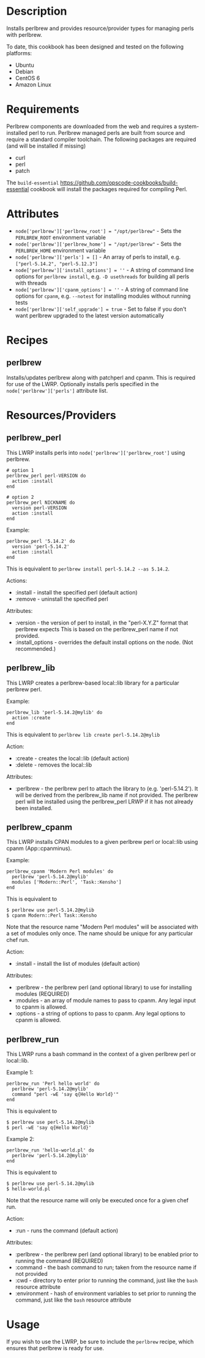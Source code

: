 Description
===========

Installs perlbrew and provides resource/provider types for managing
perls with perlbrew.

To date, this cookbook has been designed and tested on the following platforms:
* Ubuntu
* Debian
* CentOS 6
* Amazon Linux

Requirements
============

Perlbrew components are downloaded from the web and requires a system-installed
perl to run.  Perlbrew managed perls are built from source and require a
standard compiler toolchain. The following packages are required (and will be
installed if missing)

* curl
* perl
* patch

The ```build-essential``` <https://github.com/opscode-cookbooks/build-essential> cookbook will install the packages required for compiling Perl.

Attributes
==========

* `node['perlbrew']['perlbrew_root'] = "/opt/perlbrew"` - Sets the `PERLBREW_ROOT` environment variable
* `node['perlbrew']['perlbrew_home'] = "/opt/perlbrew"` - Sets the `PERLBREW_HOME` environment variable
* `node['perlbrew']['perls'] = []` - An array of perls to install, e.g. `["perl-5.14.2", "perl-5.12.3"]`
* `node['perlbrew']['install_options'] = ''` - A string of command line options for `perlbrew install`, e.g. `-D usethreads` for building all perls with threads
* `node['perlbrew']['cpanm_options'] = ''` - A string of command line options for `cpanm`, e.g. `--notest` for installing modules without running tests
* `node['perlbrew']['self_upgrade'] = true` - Set to false if you don't want perlbrew upgraded to the latest version automatically

Recipes
=======

perlbrew
----------

Installs/updates perlbrew along with patchperl and cpanm.  This is required for
use of the LWRP.  Optionally installs perls specified in the
`node['perlbrew']['perls']` attribute list.

Resources/Providers
===================

perlbrew_perl
-------------

This LWRP installs perls into `node['perlbrew']['perlbrew_root']` using
perlbrew.

    # option 1
    perlbrew_perl perl-VERSION do
      action :install
    end

    # option 2
    perlbrew_perl NICKNAME do
      version perl-VERSION
      action :install
    end

Example:

    perlbrew_perl '5.14.2' do
      version 'perl-5.14.2'
      action :install
    end

This is equivalent to `perlbrew install perl-5.14.2 --as 5.14.2`.

Actions:

* :install - install the specified perl (default action)
* :remove - uninstall the specified perl

Attributes:

* :version - the version of perl to install, in the "perl-X.Y.Z" format that perlbrew expects
This is based on the perlbrew_perl name if not provided.
* :install_options - overrides the default install options on the node. (Not recommended.)

perlbrew_lib
------------

This LWRP creates a perlbrew-based local::lib library for a particular perlbrew
perl.

Example:

    perlbrew_lib 'perl-5.14.2@mylib' do
      action :create
    end

This is equivalent to `perlbrew lib create perl-5.14.2@mylib`

Action:

* :create - creates the local::lib (default action)
* :delete - removes the local::lib

Attributes:

* :perlbrew - the perlbrew perl to attach the library to (e.g. 'perl-5.14.2').
It will be derived from the perlbrew_lib name if not provided.  The
perlbrew perl will be installed using the perlbrew_perl LRWP if it has not already
been installed.

perlbrew_cpanm
--------------

This LWRP installs CPAN modules to a given perlbrew perl or local::lib using
cpanm (App::cpanminus).

Example:

    perlbrew_cpanm 'Modern Perl modules' do
      perlbrew 'perl-5.14.2@mylib'
      modules ['Modern::Perl', 'Task::Kensho']
    end

This is equivalent to

    $ perlbrew use perl-5.14.2@mylib
    $ cpanm Modern::Perl Task::Kensho

Note that the resource name "Modern Perl modules" will be associated with a set of
modules only once.  The name should be unique for any particular chef run.

Action:

* :install - install the list of modules (default action) 

Attributes:

* :perlbrew - the perlbrew perl (and optional library) to use for installing
modules (REQUIRED)
* :modules - an array of module names to pass to cpanm.  Any legal input
to cpanm is allowed.
* :options - a string of options to pass to cpanm.  Any legal options to
cpanm is allowed.

perlbrew_run
------------

This LWRP runs a bash command in the context of a given perlbrew perl or local::lib.

Example 1:

    perlbrew_run 'Perl hello world' do
      perlbrew 'perl-5.14.2@mylib'
      command "perl -wE 'say q{Hello World}'"
    end

This is equivalent to

    $ perlbrew use perl-5.14.2@mylib
    $ perl -wE 'say q{Hello World}'

Example 2:

    perlbrew_run 'hello-world.pl' do
      perlbrew 'perl-5.14.2@mylib'
    end

This is equivalent to

    $ perlbrew use perl-5.14.2@mylib
    $ hello-world.pl

Note that the resource name will only be executed once for a given chef run.

Action:

* :run - runs the command (default action) 

Attributes:

* :perlbrew - the perlbrew perl (and optional library) to be enabled prior
to running the command (REQUIRED)
* :command - the bash command to run; taken from the resource name if not
provided
* :cwd - directory to enter prior to running the command, just like the `bash`
resource attribute
* :environment - hash of environment variables to set prior to running the
command, just like the `bash` resource attribute

Usage
=====

If you wish to use the LWRP, be sure to include the `perlbrew` recipe, which
ensures that perlbrew is ready for use.

